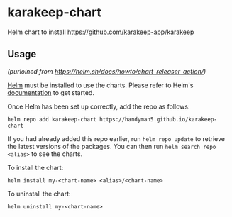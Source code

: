 # karakeep-chart
Helm chart to install https://github.com/karakeep-app/karakeep


## Usage

_(purloined from https://helm.sh/docs/howto/chart_releaser_action/)_

[Helm](https://helm.sh) must be installed to use the charts.  Please refer to
Helm's [documentation](https://helm.sh/docs) to get started.

Once Helm has been set up correctly, add the repo as follows:

    helm repo add karakeep-chart https://handyman5.github.io/karakeep-chart

If you had already added this repo earlier, run `helm repo update` to retrieve
the latest versions of the packages.  You can then run `helm search repo
<alias>` to see the charts.

To install the <chart-name> chart:

    helm install my-<chart-name> <alias>/<chart-name>

To uninstall the chart:

    helm uninstall my-<chart-name>
